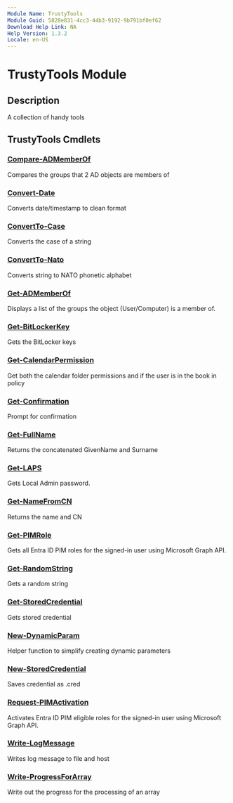 ```yaml
---
Module Name: TrustyTools
Module Guid: 5828e831-4cc3-44b3-9192-9b791bf0ef62
Download Help Link: NA
Help Version: 1.3.2
Locale: en-US
---
```


# TrustyTools Module
## Description
A collection of handy tools

## TrustyTools Cmdlets
### [Compare-ADMemberOf](Compare-ADMemberOf.md)
Compares the groups that 2 AD objects are members of

### [Convert-Date](Convert-Date.md)
Converts date/timestamp to clean format

### [ConvertTo-Case](ConvertTo-Case.md)
Converts the case of a string

### [ConvertTo-Nato](ConvertTo-Nato.md)
Converts string to NATO phonetic alphabet

### [Get-ADMemberOf](Get-ADMemberOf.md)
Displays a list of the groups the object (User/Computer) is a member of.

### [Get-BitLockerKey](Get-BitLockerKey.md)
Gets the BitLocker keys

### [Get-CalendarPermission](Get-CalendarPermission.md)
Get both the calendar folder permissions and if the user is in the book in policy

### [Get-Confirmation](Get-Confirmation.md)
Prompt for confirmation

### [Get-FullName](Get-FullName.md)
Returns the concatenated GivenName and Surname

### [Get-LAPS](Get-LAPS.md)
Gets Local Admin password.

### [Get-NameFromCN](Get-NameFromCN.md)
Returns the name and CN

### [Get-PIMRole](Get-PIMRole.md)
Gets all Entra ID PIM roles for the signed-in user using Microsoft Graph API.

### [Get-RandomString](Get-RandomString.md)
Gets a random string

### [Get-StoredCredential](Get-StoredCredential.md)
Gets stored credential

### [New-DynamicParam](New-DynamicParam.md)
Helper function to simplify creating dynamic parameters

### [New-StoredCredential](New-StoredCredential.md)
Saves credential as .cred

### [Request-PIMActivation](Request-PIMActivation.md)
Activates Entra ID PIM eligible roles for the signed-in user using Microsoft Graph API.

### [Write-LogMessage](Write-LogMessage.md)
Writes log message to file and host

### [Write-ProgressForArray](Write-ProgressForArray.md)
Write out the progress for the processing of an array


